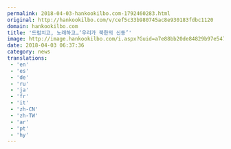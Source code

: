 ```yaml
---
permalink: 2018-04-03-hankookilbo.com-1792460283.html
original: http://hankookilbo.com/v/cef5c33b980745ac8e930183fdbc1120
domain: hankookilbo.com
title: '드럼치고, 노래하고…‘우리가 북한의 신동’'
image: http://image.hankookilbo.com/i.aspx?Guid=a7e88bb20de84829b97e547a8ef6ab1c&Month=201804&size=980
date: 2018-04-03 06:37:36
category: news
translations: 
 - 'en'
 - 'es'
 - 'de'
 - 'ru'
 - 'ja'
 - 'fr'
 - 'it'
 - 'zh-CN'
 - 'zh-TW'
 - 'ar'
 - 'pt'
 - 'hy'
---
```


